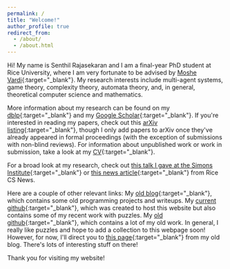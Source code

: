```yaml
---
permalink: /
title: "Welcome!"
author_profile: true
redirect_from: 
  - /about/
  - /about.html
---
```


Hi! My name is Senthil Rajasekaran and I am a final-year PhD student at Rice University, where I am very fortunate to be advised by [Moshe Vardi](https://profiles.rice.edu/faculty/moshe-y-vardi){:target="_blank"}. My research interests include multi-agent systems, game theory, complexity theory, automata theory, and, in general, theoretical computer science and mathematics.

More information about my research can be found on my [dblp](https://dblp.org/pid/283/4411.html){:target="_blank"} and my [Google Scholar](https://scholar.google.com/citations?user=NAz7IBwAAAAJ&hl=en){:target="_blank"}. If you're interested in reading my papers, check out this [arXiv listing](https://arxiv.org/search/cs?query=Rajasekaran%2C+Senthil&searchtype=author&abstracts=show&order=-announced_date_first&size=50){:target="_blank"}, though I only add papers to arXiv once they've already appeared in formal proceedings (with the exception of submissions with non-blind reviews). For information about unpublished work or work in submission, take a look at my [CV](/files/Senthil_Rajasekaran_CV_2025.pdf){:target="_blank"}.

For a broad look at my research, check out [this talk I gave at the Simons Institute](https://www.youtube.com/watch?v=2RBoaPIrvQY){:target="_blank"} or [this news article](https://csweb.rice.edu/news/quantitative-goal-approach-game-theory-problem-could-be-important-building-block){:target="_blank"} from Rice CS News.

Here are a couple of other relevant links:
My [old blog](https://bogobogosort.wordpress.com){:target="_blank"}, which contains some old programming projects and writeups.
My [current github](https://github.com/senthilrajasekaran){:target="_blank"}, which was created to host this website but also contains some of my recent work with puzzles.
My [old github](https://github.com/pijel){:target="_blank"}, which contains a lot of my old work.
In general, I really like puzzles and hope to add a collection to this webpage soon! However, for now, I'll direct you to [this page](https://bogobogosort.wordpress.com/2018/06/27/puzzles-about-strategy/){:target="_blank"} from my old blog. There's lots of interesting stuff on there!

Thank you for visiting my website!



